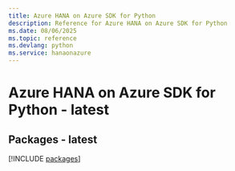 ```yaml
---
title: Azure HANA on Azure SDK for Python
description: Reference for Azure HANA on Azure SDK for Python
ms.date: 08/06/2025
ms.topic: reference
ms.devlang: python
ms.service: hanaonazure
---
```

# Azure HANA on Azure SDK for Python - latest
## Packages - latest
[!INCLUDE [packages](hana-on-azure-index.md)]
